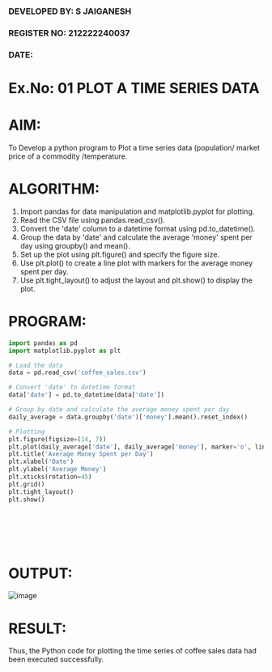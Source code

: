 ### DEVELOPED BY: S JAIGANESH
### REGISTER NO: 212222240037
### DATE: 

# Ex.No: 01 PLOT A TIME SERIES DATA

# AIM:
To Develop a python program to Plot a time series data (population/ market price of a commodity
/temperature.
# ALGORITHM:
1. Import pandas for data manipulation and matplotlib.pyplot for plotting.
2. Read the CSV file using pandas.read_csv().
3. Convert the 'date' column to a datetime format using pd.to_datetime().
4. Group the data by 'date' and calculate the average 'money' spent per day using groupby() and mean().
5. Set up the plot using plt.figure() and specify the figure size.
6. Use plt.plot() to create a line plot with markers for the average money spent per day.
7. Use plt.tight_layout() to adjust the layout and plt.show() to display the plot.


# PROGRAM:

```python
import pandas as pd
import matplotlib.pyplot as plt

# Load the data
data = pd.read_csv('coffee_sales.csv')

# Convert 'date' to datetime format
data['date'] = pd.to_datetime(data['date'])

# Group by date and calculate the average money spent per day
daily_average = data.groupby('date')['money'].mean().reset_index()

# Plotting
plt.figure(figsize=(14, 7))
plt.plot(daily_average['date'], daily_average['money'], marker='o', linestyle='-', color='b')
plt.title('Average Money Spent per Day')
plt.xlabel('Date')
plt.ylabel('Average Money')
plt.xticks(rotation=45)
plt.grid()
plt.tight_layout()
plt.show()

```
<br>
<br>
<br>
<br>

# OUTPUT:
![image](https://github.com/user-attachments/assets/462ed2e9-af2e-4c25-ad04-f470fbe0dd8c)




# RESULT:
Thus, the Python code for plotting the time series of coffee sales data had been executed successfully.
